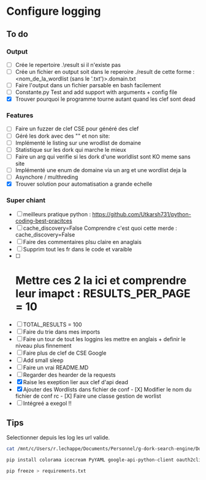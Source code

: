 # Configure logging

## To do

### Output

- [ ] Crée le repertoire .\result si il n'existe pas
- [ ] Crée un fichier en output soit dans le reperoire ./result de cette forme : <nom_de_la_wordlist (sans le '.txt')>.domain.txt
- [ ] Faire l'output dans un fichier parsable en bash facilement
- [ ] Constante.py Test and add support with arguments + config file
- [X] Trouver pourquoi le programme tourne autant quand les clef sont dead

### Features

- [ ] Faire un fuzzer de clef CSE pour généré des clef
- [ ] Géré les dork avec des "" et non site:
- [ ] Implémenté le listing sur une wrodlist de domaine
- [ ] Statistique sur les dork qui marche le mieux
- [ ] Faire un arg qui verifie si les dork d'une worldlist sont KO meme sans site
- [ ] Implémenté une enum de domaine via un arg et une wordlist deja la
- [ ] Asynchore / multhreding
- [X] Trouver solution pour automatisation a grande echelle

### Super chiant

- [ ] meilleurs pratique python : <https://github.com/Utkarsh731/python-coding-best-pracitces>
- [ ] cache_discovery=False  Comprendre c'est quoi cette merde : cache_discovery=False
- [ ] Faire des commentaires plsu claire en anaglais
- [ ] Supprim tout les fr dans le code et varaible
- [ ] # Mettre ces 2 la ici et comprendre leur imapct : RESULTS_PER_PAGE = 10
- [ ] TOTAL_RESULTS = 100
- [ ] Faire du trie dans mes imports
- [ ] Faire un tour de tout les loggins les mettre en anglais + definir le niveau plus finnement
- [ ] Faire plus de clef de CSE Google
- [ ] Add small sleep
- [ ] Faire un vrai README.MD
- [ ] Regarder des hearder de la requests
- [X] Raise les exeption lier aux clef d'api dead
- [X] Ajouter des Wordlists dans fichier de conf
      - [X] Modifier le nom du fichier de conf rc
      - [X] Faire une classe gestion de worlist
- [ ] Intégreé a exegol !!

## Tips

Selectionner depuis les log les url valide.

 ```bash
 cat /mnt/c/Users/r.lechappe/Documents/Personnel/g-dork-search-engine/Dorker/google_dorker.log | grep 'FOUND' | sed -n 's/.*\[\(http[^ ]*\)\].*/\1/p'
 ```

 ```bash
 pip install colorama icecream PyYAML google-api-python-client oauth2client
 ```

```bash
pip freeze > requirements.txt 
```
